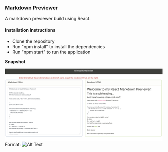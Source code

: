 ### Markdown Previewer

A markdown previewer build using React.

#### Installation Instructions
* Clone the repository
* Run "npm install" to install the dependencies
* Run "npm start" to run the application

**Snapshot**

![Markdown Previewer](./markdown_previewer.png)
Format: ![Alt Text](url)



